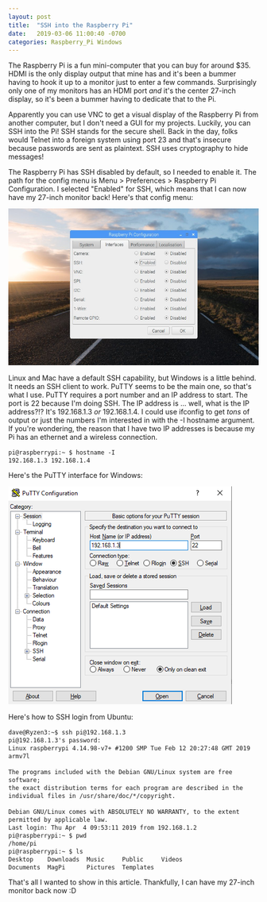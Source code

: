 ```yaml
---
layout: post
title:  "SSH into the Raspberry Pi"
date:   2019-03-06 11:00:40 -0700
categories: Raspberry_Pi Windows
---
```


The Raspberry Pi is a fun mini-computer that you can buy for around $35. HDMI is the only display output that mine has and it's been a bummer having to hook it up to a monitor just to enter a few commands. Surprisingly only one of my monitors has an HDMI port *and* it's the center 27-inch display, so it's been a bummer having to dedicate that to the Pi.

Apparently you can use VNC to get a visual display of the Raspberry Pi from another computer, but I don't need a GUI for my projects. Luckily, you can SSH into the Pi! SSH stands for the secure shell. Back in the day, folks would Telnet into a foreign system using port 23 and that's insecure because passwords are sent as plaintext. SSH uses cryptography to hide messages!

The Raspberry Pi has SSH disabled by default, so I needed to enable it. The path for the config menu is Menu > Preferences > Raspberry Pi Configuration. I selected "Enabled" for SSH, which means that I can now have my 27-inch monitor back! Here's that config menu:

![enable_ssh](/assets/2019-04-04-SSH-Raspberry/enable_ssh.jpg)

Linux and Mac have a default SSH capability, but Windows is a little behind. It needs an SSH client to work. PuTTY seems to be the main one, so that's what I use. PuTTY requires a port number and an IP address to start. The port is 22 because I'm doing SSH. The IP address is ... well, what is the IP address?!? It's 192.168.1.3 *or* 192.168.1.4. I could use ifconfig to get *tons* of output or just the numbers I'm interested in with the -I hostname argument. If you're wondering, the reason that I have two IP addresses is because my Pi has an ethernet and a wireless connection.

```console
pi@raspberrypi:~ $ hostname -I
192.168.1.3 192.168.1.4
```

Here's the PuTTY interface for Windows:

![enable_ssh](/assets/2019-04-04-SSH-Raspberry/PuTTY-login.PNG)

Here's how to SSH login from Ubuntu:

```console
dave@Ryzen3:~$ ssh pi@192.168.1.3
pi@192.168.1.3's password:
Linux raspberrypi 4.14.98-v7+ #1200 SMP Tue Feb 12 20:27:48 GMT 2019 armv7l

The programs included with the Debian GNU/Linux system are free software;
the exact distribution terms for each program are described in the
individual files in /usr/share/doc/*/copyright.

Debian GNU/Linux comes with ABSOLUTELY NO WARRANTY, to the extent
permitted by applicable law.
Last login: Thu Apr  4 09:53:11 2019 from 192.168.1.2
pi@raspberrypi:~ $ pwd
/home/pi
pi@raspberrypi:~ $ ls
Desktop    Downloads  Music     Public     Videos
Documents  MagPi      Pictures  Templates
```

That's all I wanted to show in this article. Thankfully, I can have my 27-inch monitor back now :D
